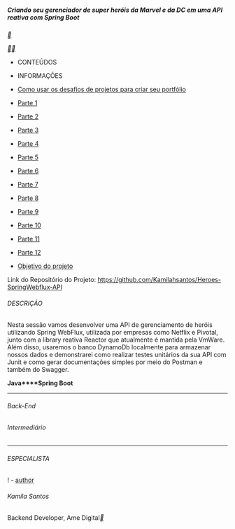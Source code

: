 ##### Criando seu gerenciador de super heróis da Marvel e da DC em uma API reativa com Spring Boot

[**](https://hermes.digitalinnovation.one/lab_projects/files/04a35063-8bd5-45b4-aafa-d84c9d4004b4.zip)

[**](https://web.dio.me/lab/criando-seu-gerenciador-de-super-herois-da-marvel-e-da-dc-em-uma-api-reativa-com-spring-boot/learning/82d5791a-c271-4f34-92d4-76364a05d497)[**](https://web.dio.me/lab/criando-seu-gerenciador-de-super-herois-da-marvel-e-da-dc-em-uma-api-reativa-com-spring-boot/learning/e2ebca48-3591-46ae-afb2-aadde20badbe)



- CONTEÚDOS
- INFORMAÇÕES

-  [Como usar os desafios de projetos para criar seu portfólio](https://web.dio.me/lab/criando-seu-gerenciador-de-super-herois-da-marvel-e-da-dc-em-uma-api-reativa-com-spring-boot/learning/82d5791a-c271-4f34-92d4-76364a05d497) 
-  [Parte 1](https://web.dio.me/lab/criando-seu-gerenciador-de-super-herois-da-marvel-e-da-dc-em-uma-api-reativa-com-spring-boot/learning/35399269-a843-4b72-a72d-a26db0d4170c) 
-  [Parte 2](https://web.dio.me/lab/criando-seu-gerenciador-de-super-herois-da-marvel-e-da-dc-em-uma-api-reativa-com-spring-boot/learning/e2ebca48-3591-46ae-afb2-aadde20badbe) 
-  [Parte 3](https://web.dio.me/lab/criando-seu-gerenciador-de-super-herois-da-marvel-e-da-dc-em-uma-api-reativa-com-spring-boot/learning/e6e84970-b067-40cc-a312-aff6d685c2d7) 
-  [Parte 4](https://web.dio.me/lab/criando-seu-gerenciador-de-super-herois-da-marvel-e-da-dc-em-uma-api-reativa-com-spring-boot/learning/6d704d4c-93bd-48cb-9c49-b01805729eb7) 
-  [Parte 5](https://web.dio.me/lab/criando-seu-gerenciador-de-super-herois-da-marvel-e-da-dc-em-uma-api-reativa-com-spring-boot/learning/c3826732-f4c0-4c84-92f9-6aea229626de) 
-  [Parte 6](https://web.dio.me/lab/criando-seu-gerenciador-de-super-herois-da-marvel-e-da-dc-em-uma-api-reativa-com-spring-boot/learning/017d71df-2dd7-4c37-b681-f25a2f92fcaa) 
-  [Parte 7](https://web.dio.me/lab/criando-seu-gerenciador-de-super-herois-da-marvel-e-da-dc-em-uma-api-reativa-com-spring-boot/learning/5ee1f0be-7adf-4aff-b828-bb765ad5ac33) 
-  [Parte 8](https://web.dio.me/lab/criando-seu-gerenciador-de-super-herois-da-marvel-e-da-dc-em-uma-api-reativa-com-spring-boot/learning/f2234bb7-87e1-4bca-863f-68f81190d59c) 
-  [Parte 9](https://web.dio.me/lab/criando-seu-gerenciador-de-super-herois-da-marvel-e-da-dc-em-uma-api-reativa-com-spring-boot/learning/876d0536-6c4e-4119-9967-edb0c540f8bc) 
-  [Parte 10](https://web.dio.me/lab/criando-seu-gerenciador-de-super-herois-da-marvel-e-da-dc-em-uma-api-reativa-com-spring-boot/learning/8ebc5684-4477-4815-8a81-768fb3e08578) 
-  [Parte 11](https://web.dio.me/lab/criando-seu-gerenciador-de-super-herois-da-marvel-e-da-dc-em-uma-api-reativa-com-spring-boot/learning/8a67c433-3b9a-45d0-9a7e-2d40328e262b) 
-  [Parte 12](https://web.dio.me/lab/criando-seu-gerenciador-de-super-herois-da-marvel-e-da-dc-em-uma-api-reativa-com-spring-boot/learning/ae7b03fd-bfde-46d4-99b3-ed86792c17e1) 
-  [Objetivo do projeto](https://web.dio.me/lab/criando-seu-gerenciador-de-super-herois-da-marvel-e-da-dc-em-uma-api-reativa-com-spring-boot/learning/6b578cd6-87c5-4983-9c50-772519b375ce)

Link do Repositório do Projeto: https://github.com/Kamilahsantos/Heroes-SpringWebflux-API

###### DESCRIÇÃO

Nesta sessão vamos desenvolver uma API de gerenciamento de heróis utilizando Spring WebFlux, utilizada por empresas como Netflix e Pivotal, junto com a library reativa Reactor que atualmente é mantida pela VmWare. Além disso, usaremos o banco DynamoDb localmente para armazenar nossos dados e demonstrarei como realizar testes unitários da sua API com Junit e como gerar documentações simples por meio do Postman e também do Swagger.

**Java****Spring Boot**

------

###### Back-End

###### Intermediário

------

###### ESPECIALISTA

! -  [author](https://hermes.digitalinnovation.one/users/author/photos/833d9149-3537-4f7b-ab58-885efef03cf2.jpg)

###### Kamila Santos

Backend Developer, Ame Digital[**](https://www.linkedin.com/in/kamila-santos-oliveira/)